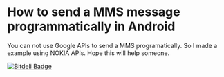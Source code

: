 How to send a MMS message programmatically in Android 
==========

You can not use Google APIs to send a MMS programatically. So I made a example using NOKIA APIs. Hope this will help someone.


[![Bitdeli Badge](https://d2weczhvl823v0.cloudfront.net/kakopappa/androidmms/trend.png)](https://bitdeli.com/free "Bitdeli Badge")

